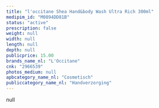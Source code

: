 ```yaml
---
title: "l'occitane Shea Hand&body Wash Ultra Rich 300ml"
medipim_id: "M0894DD81B"
status: "active"
prescription: false
weight: null
width: null
length: null
depth: null
publicprice: 15.00
brands_name_nl: "L'Occitane"
cnk: "2966539"
photos_medium: null
apbcategory_name_nl: "Cosmetisch"
publiccategory_name_nl: "Handverzorging"
---
```

null
